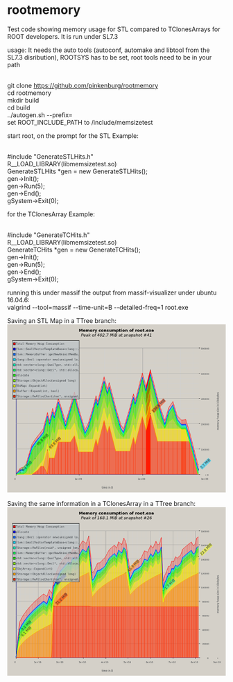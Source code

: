 # rootmemory
Test code showing memory usage for STL compared to TClonesArrays for ROOT developers. It is run under SL7.3

usage:
It needs the auto tools (autoconf, automake and libtool from the SL7.3 disribution), ROOTSYS has to be set, root tools need to be in your path</br></br>
<p>

git clone https://github.com/pinkenburg/rootmemory</br>
cd rootmemory</br>
mkdir build</br>
cd build</br>
../autogen.sh --prefix=<install area></br>
</verbatim>
set ROOT_INCLUDE_PATH to <install area>/include/memsizetest</br>
<p>
start root, on the prompt for the STL Example:</br></br>


#include "GenerateSTLHits.h"</br>
R__LOAD_LIBRARY(libmemsizetest.so)</br>
  GenerateSTLHits *gen = new GenerateSTLHits();</br>
  gen->Init();</br>
  gen->Run(5);</br>
  gen->End();</br>
  gSystem->Exit(0);</br>


<p>
for the TClonesArray Example:</br></br>

#include "GenerateTCHits.h"</br>
R__LOAD_LIBRARY(libmemsizetest.so)</br>
  GenerateTCHits *gen = new GenerateTCHits();</br>
  gen->Init();</br>
  gen->Run(5);</br>
  gen->End();</br>
  gSystem->Exit(0);</br>

<p>
running this under massif the output from massif-visualizer under ubuntu 16.04.6: </br>
valgrind --tool=massif --time-unit=B --detailed-freq=1 root.exe


Saving an STL Map in a TTree branch:
![STL Object](STLMap.png)

Saving the same information in a TClonesArray in a TTree branch:
![TClonesArray](TClonesArray.png)
